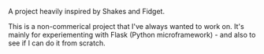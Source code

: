 A project heavily inspired by Shakes and Fidget. 

This is a non-commerical project that I've always wanted to work on. It's mainly for experiementing with Flask (Python microframework) - and also to see if I can do it from scratch. 

